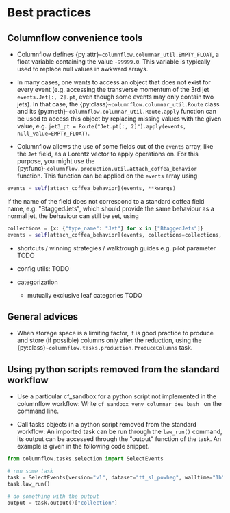 # Best practices


## Columnflow convenience tools

- Columnflow defines {py:attr}`~columnflow.columnar_util.EMPTY_FLOAT`, a float variable
containing the value ```-99999.0```. This variable is typically used to replace null values
in awkward arrays.

- In many cases, one wants to access an object that does not exist for every event (e.g. accessing
the transverse momentum of the 3rd jet ```events.Jet[:, 2].pt```, even though some events may only
contain two jets). In that case, the {py:class}`~columnflow.columnar_util.Route` class and its
{py:meth}`~columnflow.columnar_util.Route.apply` function can be used to access this object by
replacing missing values with the given value, e.g.
```jet3_pt = Route("Jet.pt[:, 2]").apply(events, null_value=EMPTY_FLOAT)```.

- Columnflow allows the use of some fields out of the ```events``` array, like the ```Jet``` field,
as a Lorentz vector to apply operations on. For this purpose, you might use the
{py:func}`~columnflow.production.util.attach_coffea_behavior` function. This
function can be applied on the ```events``` array using
```python
events = self[attach_coffea_behavior](events, **kwargs)
```
If the name of the field does not correspond to a standard coffea field name, e.g. "BtaggedJets",
which should provide the same behaviour as a normal jet, the behaviour can still be set, using
```python
collections = {x: {"type_name": "Jet"} for x in ["BtaggedJets"]}
events = self[attach_coffea_behavior](events, collections=collections, **kwargs)
```


- shortcuts / winning strategies / walktrough guides e.g. pilot parameter
TODO

- config utils: TODO

- categorization
   - mutually exclusive leaf categories
TODO

## General advices

- When storage space is a limiting factor, it is good practice to produce and store (if possible)
columns only after the reduction, using the {py:class}`~columnflow.tasks.production.ProduceColumns`
task.



## Using python scripts removed from the standard workflow

- Use a particular cf_sandbox for a python script not implemented in the columnflow workflow: Write
```cf_sandbox venv_columnar_dev bash ``` on the command line.

- Call tasks objects in a python script removed from the standard workflow: An imported task can
be run through the ```law_run()``` command, its output can be accessed through the "output"
function of the task. An example is given in the following code snippet.

```python
from columnflow.tasks.selection import SelectEvents

# run some task
task = SelectEvents(version="v1", dataset="tt_sl_powheg", walltime="1h")
task.law_run()

# do something with the output
output = task.output()["collection"]
```






